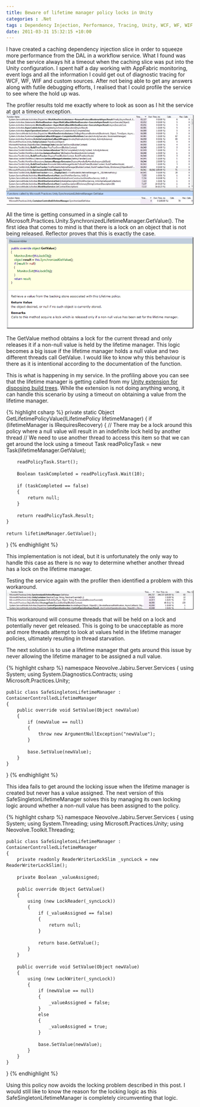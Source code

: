 ```yaml
---
title: Beware of lifetime manager policy locks in Unity
categories : .Net
tags : Dependency Injection, Performance, Tracing, Unity, WCF, WF, WIF
date: 2011-03-31 15:32:15 +10:00
---
```


I have created a caching dependency injection slice in order to squeeze more performance from the DAL in a workflow service. What I found was that the service always hit a timeout when the caching slice was put into the Unity configuration. I spent half a day working with AppFabric monitoring, event logs and all the information I could get out of diagnostic tracing for WCF, WF, WIF and custom sources. After not being able to get any answers along with futile debugging efforts, I realised that I could profile the service to see where the hold up was.

The profiler results told me exactly where to look as soon as I hit the service at got a timeout exception.![image][0]

All the time is getting consumed in a single call to Microsoft.Practices.Unity.SynchronizedLifetimeManager.GetValue(). The first idea that comes to mind is that there is a lock on an object that is not being released. Reflector proves that this is exactly the case. ![image][1]

The GetValue method obtains a lock for the current thread and only releases it if a non-null value is held by the lifetime manager. This logic becomes a big issue if the lifetime manager holds a null value and two different threads call GetValue. I would like to know why this behaviour is there as it is intentional according to the documentation of the function.

This is what is happening in my service. In the profiling above you can see that the lifetime manager is getting called from my [Unity extension for disposing build trees][2]. While the extension is not doing anything wrong, it can handle this scenario by using a timeout on obtaining a value from the lifetime manager.

{% highlight csharp %}
private static Object GetLifetimePolicyValue(ILifetimePolicy lifetimeManager)
{
    if (lifetimeManager is IRequiresRecovery)
    {
        // There may be a lock around this policy where a null value will result in an indefinite lock held by another thread
        // We need to use another thread to access this item so that we can get around the lock using a timeout
        Task<Object> readPolicyTask = new Task<Object>(lifetimeManager.GetValue);
    
        readPolicyTask.Start();
    
        Boolean taskCompleted = readPolicyTask.Wait(10);
    
        if (taskCompleted == false)
        {
            return null;
        }
    
        return readPolicyTask.Result;
    }
    
    return lifetimeManager.GetValue();
}
{% endhighlight %}

This implementation is not ideal, but it is unfortunately the only way to handle this case as there is no way to determine whether another thread has a lock on the lifetime manager.

Testing the service again with the profiler then identified a problem with this workaround.![image][3]

This workaround will consume threads that will be held on a lock and potentially never get released. This is going to be unacceptable as more and more threads attempt to look at values held in the lifetime manager policies, ultimately resulting in thread starvation.

The next solution is to use a lifetime manager that gets around this issue by never allowing the lifetime manager to be assigned a null value.

{% highlight csharp %}
namespace Neovolve.Jabiru.Server.Services
{
    using System;
    using System.Diagnostics.Contracts;
    using Microsoft.Practices.Unity;
    
    public class SafeSingletonLifetimeManager : ContainerControlledLifetimeManager
    {
        public override void SetValue(Object newValue)
        {
            if (newValue == null)
            {
                throw new ArgumentNullException("newValue");
            }
    
            base.SetValue(newValue);
        }
    }
}
{% endhighlight %}

This idea fails to get around the locking issue when the lifetime manager is created but never has a value assigned. The next version of this SafeSingletonLifetimeManager solves this by managing its own locking logic around whether a non-null value has been assigned to the policy.

{% highlight csharp %}
namespace Neovolve.Jabiru.Server.Services
{
    using System;
    using System.Threading;
    using Microsoft.Practices.Unity;
    using Neovolve.Toolkit.Threading;
    
    public class SafeSingletonLifetimeManager : ContainerControlledLifetimeManager
    {
        private readonly ReaderWriterLockSlim _syncLock = new ReaderWriterLockSlim();
    
        private Boolean _valueAssigned;
    
        public override Object GetValue()
        {
            using (new LockReader(_syncLock))
            {
                if (_valueAssigned == false)
                {
                    return null;
                }
    
                return base.GetValue();
            }
        }
    
        public override void SetValue(Object newValue)
        {
            using (new LockWriter(_syncLock))
            {
                if (newValue == null)
                {
                    _valueAssigned = false;
                }
                else
                {
                    _valueAssigned = true;
                }
    
                base.SetValue(newValue);
            }
        }
    }
}
{% endhighlight %}

Using this policy now avoids the locking problem described in this post. I would still like to know the reason for the locking logic as this SafeSingletonLifetimeManager is completely circumventing that logic.

[0]: /files/image_96.png
[1]: /files/image_97.png
[2]: /2010/06/18/unity-extension-for-disposing-build-trees-on-teardown/
[3]: /files/image_98.png
